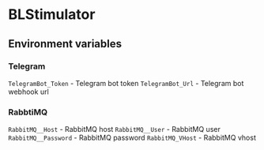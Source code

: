 # BLStimulator

## Environment variables

### Telegram

`TelegramBot_Token` - Telegram bot token
`TelegramBot_Url` - Telegram bot webhook url

### RabbtiMQ

`RabbitMQ__Host` - RabbitMQ host
`RabbitMQ__User` - RabbitMQ user
`RabbitMQ__Password` - RabbitMQ password
`RabbitMQ_VHost` - RabbitMQ vhost
